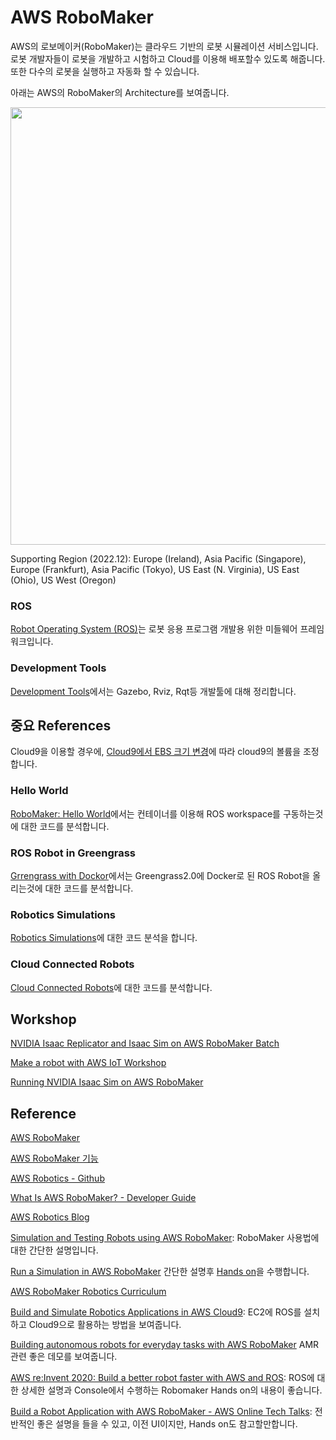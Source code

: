 # AWS RoboMaker


AWS의 로보메이커(RoboMaker)는 클라우드 기반의 로봇 시뮬레이션 서비스입니다. 로봇 개발자들이 로봇을 개발하고 시험하고 Cloud를 이용해 배포할수 있도록 해줍니다. 또한 다수의 로봇을 실행하고 자동화 할 수 있습니다. 

아래는 AWS의 RoboMaker의 Architecture를 보여줍니다. 

<img src="https://user-images.githubusercontent.com/52392004/209247633-304c8356-df34-4558-9374-3f962f38f851.png" width="700">

Supporting Region (2022.12): Europe (Ireland), Asia Pacific (Singapore), Europe (Frankfurt), Asia Pacific (Tokyo), US East (N. Virginia), US East (Ohio), US West (Oregon)

### ROS

[Robot Operating System (ROS)](https://github.com/kyopark2014/aws-robomaker/blob/main/ros.md)는 로봇 응용 프로그램 개발용 위한 미들웨어 프레임워크입니다. 

### Development Tools

[Development Tools](https://github.com/kyopark2014/aws-robomaker/blob/main/development-tools.md)에서는 Gazebo, Rviz, Rqt등 개발툴에 대해 정리합니다.


## 중요 References

Cloud9을 이용할 경우에, [Cloud9에서 EBS 크기 변경](https://github.com/kyopark2014/technical-summary/blob/main/resize.md)에 따라 cloud9의 볼륨을 조정합니다. 

### Hello World

[RoboMaker: Hello World](https://github.com/kyopark2014/aws-robomaker/blob/main/robomaker-helloworld.md)에서는 컨테이너를 이용해 ROS workspace를 구동하는것에 대한 코드를 분석합니다. 

### ROS Robot in Greengrass

[Grrengrass with Dockor](https://github.com/kyopark2014/aws-robomaker/blob/main/greengrass-with-docker.md)에서는 Greengrass2.0에 Docker로 된 ROS Robot을 올리는것에 대한 코드를 분석합니다. 


### Robotics Simulations

[Robotics Simulations](https://github.com/kyopark2014/aws-robomaker/blob/main/robomaker-simulation.md)에 대한 코드 분석을 합니다. 


### Cloud Connected Robots

[Cloud Connected Robots](https://github.com/kyopark2014/aws-robomaker/tree/main/cloud-connected-robots)에 대한 코드를 분석합니다. 


## Workshop 



[NVIDIA Isaac Replicator and Isaac Sim on AWS RoboMaker Batch](https://catalog.us-east-1.prod.workshops.aws/workshops/bf038477-a314-403e-9272-508642bc0fcb/en-US)

[Make a robot with AWS IoT Workshop](https://catalog.us-east-1.prod.workshops.aws/workshops/446304b7-b946-4c40-b78f-08bf0025d8f6/en-US)

[Running NVIDIA Isaac Sim on AWS RoboMaker](https://catalog.us-east-1.prod.workshops.aws/workshops/c8280014-6276-4a6c-830c-a0ce18581221/en-US)



## Reference

[AWS RoboMaker](https://aws.amazon.com/ko/robomaker/)

[AWS RoboMaker 기능](https://aws.amazon.com/ko/robomaker/features/)

[AWS Robotics - Github](https://github.com/aws-robotics)

[What Is AWS RoboMaker? - Developer Guide](https://docs.aws.amazon.com/robomaker/latest/dg/chapter-welcome.html)

[AWS Robotics Blog](https://aws.amazon.com/ko/blogs/robotics/)

[Simulation and Testing Robots using AWS RoboMaker](https://summit.robomakerworkshops.com/ws/multi_robot_fleet_simulations): RoboMaker 사용법에 대한 간단한 설명입니다.

[Run a Simulation in AWS RoboMaker](https://www.youtube.com/watch?v=CocGUfhp-I8) 간단한 설명후 [Hands on](https://github.com/aws-robotics/aws-robomaker-sample-application-cloudwatch)을 수행합니다. 

[AWS RoboMaker Robotics Curriculum](https://github.com/aws-robotics/aws-robomaker-robotics-curriculum)

[Build and Simulate Robotics Applications in AWS Cloud9](https://aws.amazon.com/ko/blogs/robotics/robotics-development-in-aws-cloud9/): EC2에 ROS를 설치하고 Cloud9으로 활용하는 방법을 보여줍니다. 

[Building autonomous robots for everyday tasks with AWS RoboMaker](https://www.youtube.com/watch?v=2UWNIyBaDxg) AMR관련 좋은 데모를 보여줍니다. 

[AWS re:Invent 2020: Build a better robot faster with AWS and ROS](https://www.youtube.com/watch?v=6R_CImH8DYs): ROS에 대한 상세한 설명과 Console에서 수행하는 Robomaker Hands on의 내용이 좋습니다.


[Build a Robot Application with AWS RoboMaker - AWS Online Tech Talks](https://www.youtube.com/watch?v=b7wzhSo4F_M): 전반적인 좋은 설명을 들을 수 있고, 이전 UI이지만, Hands on도 참고할만합니다. 

